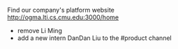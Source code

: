 Find our company's platform website http://ogma.lti.cs.cmu.edu:3000/home

* remove Li Ming
* add a new intern DanDan Liu to the #product channel